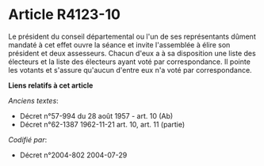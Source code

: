 # Article R4123-10

Le président du conseil départemental ou l'un de ses représentants dûment mandaté à cet effet ouvre la séance et invite
l'assemblée à élire son président et deux assesseurs. Chacun d'eux a à sa disposition une liste des électeurs et la liste des
électeurs ayant voté par correspondance. Il pointe les votants et s'assure qu'aucun d'entre eux n'a voté par correspondance.

**Liens relatifs à cet article**

_Anciens textes_:

  - Décret n°57-994 du 28 août 1957 - art. 10 (Ab)
  - Décret n°62-1387 1962-11-21 art. 10, art. 11 (partie)

_Codifié par_:

  - Décret n°2004-802 2004-07-29
